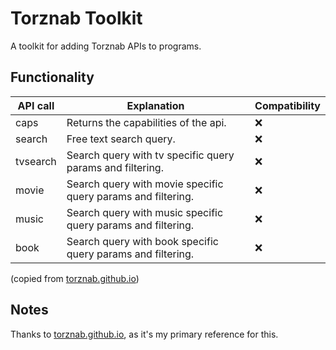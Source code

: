 # Torznab Toolkit

A toolkit for adding Torznab APIs to programs.

## Functionality

| API call | Explanation                                                  | Compatibility  |
| -------- | ------------------------------------------------------------ | -------------- |
| caps     | Returns the capabilities of the api.                         | ❌             |
| search   | Free text search query.                                      | ❌             |
| tvsearch | Search query with tv specific query params and filtering.    | ❌             |
| movie    | Search query with movie specific query params and filtering. | ❌             |
| music    | Search query with music specific query params and filtering. | ❌             |
| book     | Search query with book specific query params and filtering.  | ❌             |

<!-- for copy-pasting: ❌ ✅ -->
(copied from [torznab.github.io](https://torznab.github.io/spec-1.3-draft/torznab/Specification-v1.3.html))

## Notes

Thanks to [torznab.github.io](https://torznab.github.io/spec-1.3-draft/index.html), as it's my primary reference for this.
